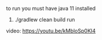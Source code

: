to run you must have java 11 installed

1. ./gradlew clean build run

video: https://youtu.be/kMbloSp0KI4